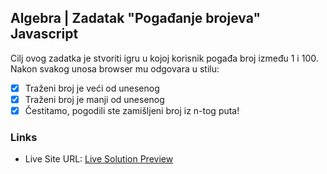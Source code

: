 ## Algebra | Zadatak "Pogađanje brojeva" Javascript
Cilj ovog zadatka je stvoriti igru u kojoj korisnik pogađa broj između 1 i 100. Nakon svakog unosa browser mu odgovara u stilu:
- [x] Traženi broj je veći od unesenog
- [x] Traženi broj je manji od unesenog
- [x] Čestitamo, pogodili ste zamišljeni broj iz n-tog puta!

### Links
- Live Site URL: [Live Solution Preview](https://btopolnjak.github.io/algebra-guess-number/)